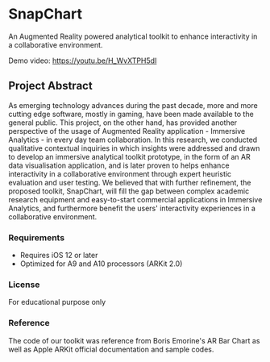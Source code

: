 # SnapChart
An Augmented Reality powered analytical toolkit to enhance interactivity in a collaborative environment.

Demo video: https://youtu.be/H_WvXTPH5dI

## Project Abstract
As emerging technology advances during the past decade, more and more cutting edge software, mostly in gaming, have been made available to the general public. This project, on the other hand, has provided another perspective of the usage of Augmented Reality application - Immersive Analytics - in every day team collaboration. In this research, we conducted qualitative contextual inquiries in which insights were addressed and drawn to develop an immersive analytical toolkit prototype, in the form of an AR data visualisation application, and is later proven to helps enhance interactivity in a collaborative environment through expert heuristic evaluation and user testing. We believed that with further refinement, the proposed toolkit, SnapChart, will fill the gap between complex academic research equipment and easy-to-start commercial applications in Immersive Analytics, and furthermore benefit the users' interactivity experiences in a collaborative environment.

### Requirements
- Requires iOS 12 or later
- Optimized for A9 and A10 processors (ARKit 2.0)

### License
For educational purpose only

### Reference
The code of our toolkit was reference from Boris Emorine's AR Bar Chart as well as Apple ARKit official documentation and sample codes.

